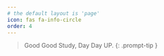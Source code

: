 ```yaml
---
# the default layout is 'page'
icon: fas fa-info-circle
order: 4
---
```


> Good Good Study, Day Day UP.
{: .prompt-tip }

